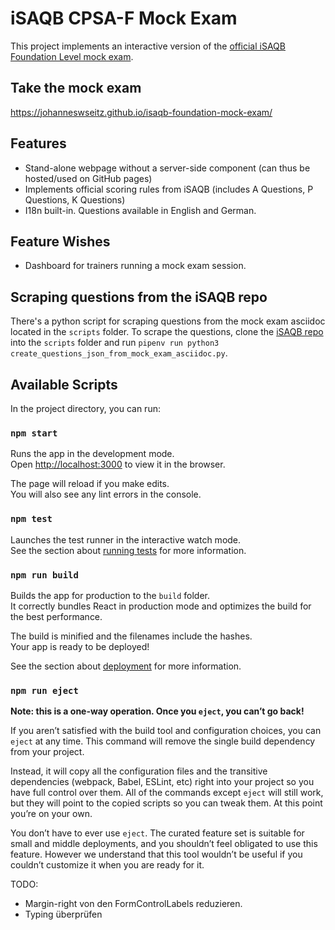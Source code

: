 # iSAQB CPSA-F Mock Exam


This project implements an interactive version of the [official iSAQB Foundation Level mock exam](https://github.com/isaqb-org/examination-foundation/).


## Take the mock exam

https://johanneswseitz.github.io/isaqb-foundation-mock-exam/

## Features

* Stand-alone webpage without a server-side component (can thus be hosted/used on GitHub pages)
* Implements official scoring rules from iSAQB (includes A Questions, P Questions, K Questions)
* I18n built-in. Questions available in English and German.

## Feature Wishes

* Dashboard for trainers running a mock exam session.

## Scraping questions from the iSAQB repo

There's a python script for scraping questions from the mock exam asciidoc located in the `scripts` folder. To scrape the questions, clone the [iSAQB repo](https://github.com/isaqb-org/examination-foundation/) into the `scripts` folder and run `pipenv run python3 create_questions_json_from_mock_exam_asciidoc.py`.

## Available Scripts

In the project directory, you can run:

### `npm start`

Runs the app in the development mode.\
Open [http://localhost:3000](http://localhost:3000) to view it in the browser.

The page will reload if you make edits.\
You will also see any lint errors in the console.

### `npm test`

Launches the test runner in the interactive watch mode.\
See the section about [running tests](https://facebook.github.io/create-react-app/docs/running-tests) for more information.

### `npm run build`

Builds the app for production to the `build` folder.\
It correctly bundles React in production mode and optimizes the build for the best performance.

The build is minified and the filenames include the hashes.\
Your app is ready to be deployed!

See the section about [deployment](https://facebook.github.io/create-react-app/docs/deployment) for more information.

### `npm run eject`

**Note: this is a one-way operation. Once you `eject`, you can’t go back!**

If you aren’t satisfied with the build tool and configuration choices, you can `eject` at any time. This command will remove the single build dependency from your project.

Instead, it will copy all the configuration files and the transitive dependencies (webpack, Babel, ESLint, etc) right into your project so you have full control over them. All of the commands except `eject` will still work, but they will point to the copied scripts so you can tweak them. At this point you’re on your own.

You don’t have to ever use `eject`. The curated feature set is suitable for small and middle deployments, and you shouldn’t feel obligated to use this feature. However we understand that this tool wouldn’t be useful if you couldn’t customize it when you are ready for it.


TODO: 
* Margin-right von den FormControlLabels reduzieren.
* Typing überprüfen